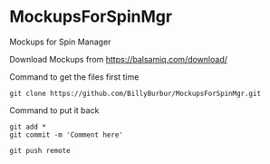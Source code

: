 # MockupsForSpinMgr
Mockups for Spin Manager

Download Mockups from https://balsamiq.com/download/

Command to get the files first time
~~~~
git clone https://github.com/BillyBurbur/MockupsForSpinMgr.git
~~~~
Command to put it back
~~~~
git add *
git commit -m 'Comment here'

git push remote
~~~~~
